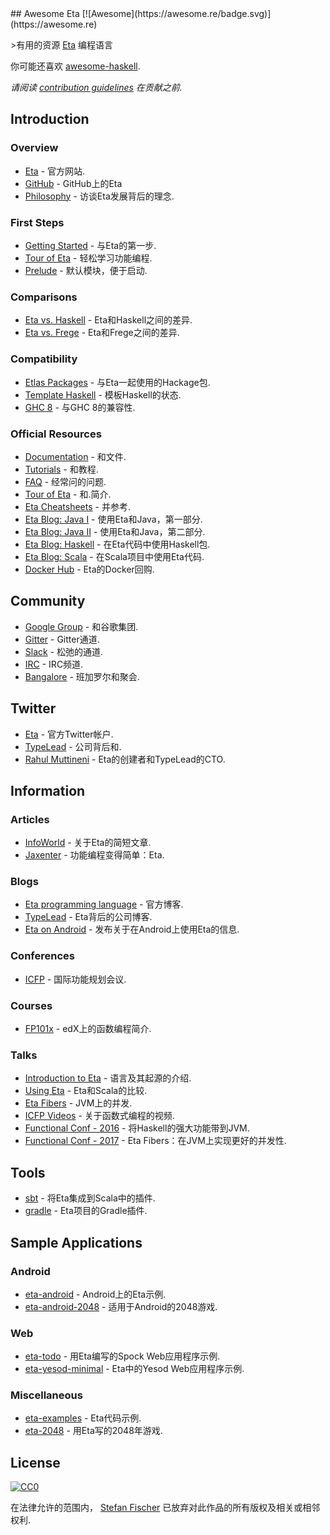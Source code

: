<div class="github-widget" data-repo="sfischer13/awesome-eta"></div>
## Awesome Eta [![Awesome](https://awesome.re/badge.svg)](https://awesome.re)

&gt;有用的资源 [Eta](https://eta-lang.org/) 编程语言

你可能还喜欢 [awesome-haskell](https://github.com/krispo/awesome-haskell).

*请阅读 [contribution guidelines](https://github.com/sfischer13/awesome-eta/blob/master/contributing.md) 在贡献之前.*


<!-- START doctoc generated TOC please keep comment here to allow auto update -->
<!-- DON'T EDIT THIS SECTION, INSTEAD RE-RUN doctoc TO UPDATE -->



<!-- END doctoc generated TOC please keep comment here to allow auto update -->

## Introduction

### Overview

- [Eta](https://eta-lang.org/) - 官方网站.
- [GitHub](https://github.com/typelead/eta) -  GitHub上的Eta
- [Philosophy](http://blog.ezyang.com/2018/09/hiw18-lets-go-mainstream-with-eta/) - 访谈Eta发展背后的理念.

### First Steps

- [Getting Started](https://eta-lang.org/docs/user-guides/eta-user-guide/introduction/what-is-eta) - 与Eta的第一步.
- [Tour of Eta](https://tour.eta-lang.org) - 轻松学习功能编程.
- [Prelude](https://github.com/eta-lang/eta-prelude) - 默认模块，便于启动.

### Comparisons

- [Eta vs. Haskell](https://eta-lang.org/docs/faq#eta-not-haskell) -  Eta和Haskell之间的差异.
- [Eta vs. Frege](https://eta-lang.org/docs/faq#eta-vs-frege) -  Eta和Frege之间的差异.

### Compatibility

- [Etlas Packages](https://github.com/typelead/eta-hackage#supported-packages) - 与Eta一起使用的Hackage包.
- [Template Haskell](https://eta-lang.org/docs/faq#eta-repl-support) - 模板Haskell的状态.
- [GHC 8](https://eta-lang.org/docs/faq#is-eta-compatible-ghc8) - 与GHC 8的兼容性.

### Official Resources

- [Documentation](https://eta-lang.org/docs/) - 和文件.
- [Tutorials](https://eta-lang.org/docs/tutorials) - 和教程.
- [FAQ](https://eta-lang.org/docs/faq) - 经常问的问题.
- [Tour of Eta](https://tour.eta-lang.org/) - 和.简介.
- [Eta Cheatsheets](https://eta-lang.org/docs/cheatsheets) - 并参考.
- [Eta Blog: Java I](https://blog.eta-lang.org/https-medium-com-jyothsnasrinivas-the-best-of-both-the-worlds-eta-and-java-part-1-336d181de89d) - 使用Eta和Java，第一部分.
- [Eta Blog: Java II](https://blog.eta-lang.org/the-best-of-both-the-worlds-eta-and-java-part-2-d7cf27acdef7) - 使用Eta和Java，第二部分.
- [Eta Blog: Haskell](https://blog.eta-lang.org/eta-in-practice-working-with-haskell-packages-5dfa3dc0c98a) - 在Eta代码中使用Haskell包.
- [Eta Blog: Scala](https://blog.eta-lang.org/integrating-eta-into-your-scala-projects-a8d494a2c5b0) - 在Scala项目中使用Eta代码.
- [Docker Hub](https://hub.docker.com/r/typelead/eta/) -  Eta的Docker回购.

## Community

- [Google Group](https://groups.google.com/forum/#!forum/eta-discuss) - 和谷歌集团.
- [Gitter](https://gitter.im/typelead/eta) -  Gitter通道.
- [Slack](https://slack.eta-lang.org/) - 松弛的通道.
- [IRC](https://kiwiirc.com/client/irc.freenode.net/#eta-lang) -  IRC频道.
- [Bangalore](https://www.meetup.com/Bangalore-Eta-Meetup/) - 班加罗尔和聚会.

## Twitter
- [Eta](https://twitter.com/eta_lang) - 官方Twitter帐户.
- [TypeLead](https://twitter.com/typelead) - 公司背后和.
- [Rahul Muttineni](https://twitter.com/rahulmutt) -  Eta的创建者和TypeLead的CTO.

## Information

### Articles

- [InfoWorld](https://www.infoworld.com/article/3157373/java/new-jvm-language-stands-apart-from-scala-clojure.html) - 关于Eta的简短文章.
- [Jaxenter](https://jaxenter.com/eta-pirates-of-the-jvm-133518.html) - 功能编程变得简单：Eta.

### Blogs

- [Eta programming language](https://blog.eta-lang.org/) - 官方博客.
- [TypeLead](https://blog.typelead.com/) -  Eta背后的公司博客.
- [Eta on Android](https://brianmckenna.org/blog/eta_android) - 发布关于在Android上使用Eta的信息.

### Conferences

- [ICFP](http://www.icfpconference.org/) - 国际功能规划会议.

### Courses

- [FP101x](https://www.edx.org/course/introduction-functional-programming-delftx-fp101x-0) -  edX上的函数编程简介.

### Talks

- [Introduction to Eta](https://brianmckenna.org/files/presentations/lambdajam-2017-eta.pdf) - 语言及其起源的介绍.
- [Using Eta](https://speakerdeck.com/filippovitale/using-eta-for-what-you-dont-like-writing-in-scala) -  Eta和Scala的比较.
- [Eta Fibers](https://rahulmutt.github.io/slides/fuconf17-eta-fibers/slides.html#1) -  JVM上的并发.
- [ICFP Videos](https://www.youtube.com/channel/UCwRL68qZFfub1Ep1EScfmBw) - 关于函数式编程的视频.
- [Functional Conf - 2016](https://www.youtube.com/watch?v=CscBSNF6qnE) - 将Haskell的强大功能带到JVM.
- [Functional Conf - 2017](https://www.youtube.com/watch?v=ZuJg2cfmSmw) -  Eta Fibers：在JVM上实现更好的并发性.

## Tools

- [sbt](https://github.com/typelead/sbt-eta) - 将Eta集成到Scala中的插件.
- [gradle](https://github.com/typelead/gradle-eta) -  Eta项目的Gradle插件.

## Sample Applications

### Android

- [eta-android](https://github.com/puffnfresh/eta-android) -  Android上的Eta示例.
- [eta-android-2048](https://github.com/Jyothsnasrinivas/eta-android-2048) - 适用于Android的2048游戏.

### Web

- [eta-todo](https://github.com/Jyothsnasrinivas/eta-todo) - 用Eta编写的Spock Web应用程序示例.
- [eta-yesod-minimal](https://github.com/Jyothsnasrinivas/eta-yesod-minimal) -  Eta中的Yesod Web应用程序示例.

### Miscellaneous

- [eta-examples](https://github.com/typelead/eta-examples) -  Eta代码示例.
- [eta-2048](https://github.com/rahulmutt/eta-2048) - 用Eta写的2048年游戏.

## License

[![CC0](http://mirrors.creativecommons.org/presskit/buttons/88x31/svg/cc-zero.svg)](https://creativecommons.org/publicdomain/zero/1.0/)

在法律允许的范围内， [Stefan Fischer](https://github.com/sfischer13) 已放弃对此作品的所有版权及相关或相邻权利.
